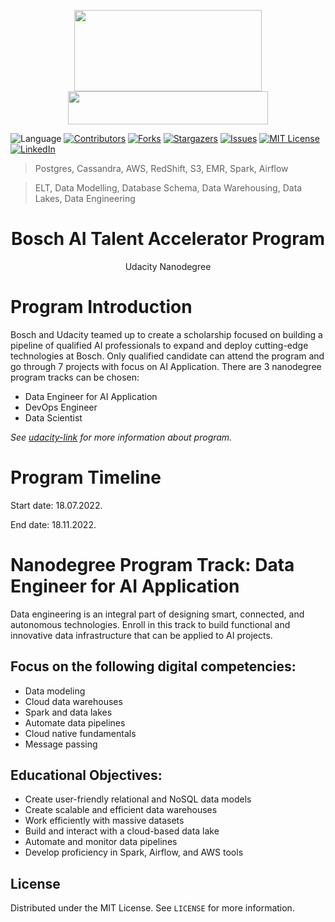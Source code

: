 <p align="center">
  <img width="300" height="130" src="https://upload.wikimedia.org/wikipedia/de/thumb/3/31/Bosch-logotype.svg/300px-Bosch-logotype.svg.png">
  <img width="320" height="53" src="https://upload.wikimedia.org/wikipedia/commons/thumb/e/e8/Udacity_logo.svg/320px-Udacity_logo.svg.png">
</p>


![Language](https://img.shields.io/badge/language-python--3.9-blue) [![Contributors][contributors-shield]][contributors-url] [![Forks][forks-shield]][forks-url] [![Stargazers][stars-shield]][stars-url] [![Issues][issues-shield]][issues-url] [![MIT License][license-shield]][license-url] [![LinkedIn][linkedin-shield]][linkedin-url]


> Postgres, Cassandra, AWS, RedShift, S3, EMR, Spark, Airflow


> ELT, Data Modelling, Database Schema, Data Warehousing, Data Lakes, Data Engineering

<p align="center">
 <h1 align="center">Bosch AI Talent Accelerator Program</h1>
 <p align="center">Udacity Nanodegree</p1>
</p>


# Program Introduction
Bosch and Udacity teamed up to create a scholarship focused on building a pipeline of qualified AI professionals to expand and deploy cutting-edge technologies at Bosch.
Only qualified candidate can attend the program and go through 7 projects with focus on AI Application.
There are 3 nanodegree program tracks can be chosen: 
* Data Engineer for AI Application
* DevOps Engineer
* Data Scientist

*See [udacity-link](https://www.udacity.com/scholarships/bosch-ai-talent-accelerator) for more information about program.*

# Program Timeline
Start date: 18.07.2022.

End date: 18.11.2022.

# Nanodegree Program Track: Data Engineer for AI Application 
Data engineering is an integral part of designing smart, connected, and autonomous technologies. Enroll in this track to build functional and innovative data infrastructure that can be applied to AI projects.
## Focus on the following digital competencies:
* Data modeling
* Cloud data warehouses
* Spark and data lakes
* Automate data pipelines
* Cloud native fundamentals
* Message passing

## Educational Objectives:

* Create user-friendly relational and NoSQL data models
* Create scalable and efficient data warehouses
* Work efficiently with massive datasets
* Build and interact with a cloud-based data lake
* Automate and monitor data pipelines
* Develop proficiency in Spark, Airflow, and AWS tools

<!-- LICENSE -->

## License
Distributed under the MIT License. See `LICENSE` for more information.


<!-- MARKDOWN LINKS & IMAGES -->
[contributors-shield]: https://img.shields.io/github/contributors/DucAnh-Lai/Bosch-AI-Talent-Accelerator-Scholarship-Program.svg?style=flat-square
[contributors-url]: https://github.com/DucAnh-Lai/Bosch-AI-Talent-Accelerator-Scholarship-Program/graphs/contributors
[forks-shield]: https://img.shields.io/github/forks/DucAnh-Lai/Bosch-AI-Talent-Accelerator-Scholarship-Program.svg?style=flat-square
[forks-url]: https://github.com/DucAnh-Lai/Bosch-AI-Talent-Accelerator-Scholarship-Program/network/members
[stars-shield]: https://img.shields.io/github/stars/DucAnh-Lai/Bosch-AI-Talent-Accelerator-Scholarship-Program.svg?style=flat-square
[stars-url]: https://github.com/DucAnh-Lai/Bosch-AI-Talent-Accelerator-Scholarship-Program/stargazers
[issues-shield]: https://img.shields.io/github/issues/DucAnh-Lai/Bosch-AI-Talent-Accelerator-Scholarship-Program.svg?style=flat-square
[issues-url]: https://github.com/DucAnh-Lai/Bosch-AI-Talent-Accelerator-Scholarship-Program/issues
[license-shield]: https://img.shields.io/badge/License-MIT-yellow.svg
[license-url]: https://github.com/DucAnh-Lai/Bosch-AI-Talent-Accelerator-Scholarship-Program/blob/master/LICENSE
[linkedin-shield]: https://img.shields.io/badge/-LinkedIn-black.svg?style=flat-square&logo=linkedin&colorB=555
[linkedin-url]: https://www.linkedin.com/in/duc-anh-lai-2592046b/
